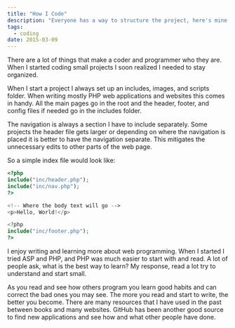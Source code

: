 ```yaml
---
title: "How I Code"
description: "Everyone has a way to structure the project, here's mine."
tags:
  - coding
date: 2015-03-09
---
```


There are a lot of things that make a coder and programmer who they are. When I started coding small projects I soon realized I needed to stay organized.

When I start a project I always set up an includes, images, and scripts folder. When writing mostly PHP web applications and websites this comes in handy. All the main pages go in the root and the header, footer, and config files if needed go in the includes folder.

The navigation is always a section I have to include separately. Some projects the header file gets larger or depending on where the navigation is placed it is better to have the navigation separate. This mitigates the unnecessary edits to other parts of the web page.

So a simple index file would look like:

```php
<?php 
include("inc/header.php");
include("inc/nav.php");
?>

<!-- Where the body text will go -->
<p>Hello, World!</p>

<?php
include("inc/footer.php");
?>
```

I enjoy writing and learning more about web programming. When I started I tried ASP and PHP, and PHP was much easier to start with and read. A lot of people ask, what is the best way to learn? My response, read a lot try to understand and start small.

As you read and see how others program you learn good habits and can correct the bad ones you may see. The more you read and start to write, the better you become. There are many resources that I have used in the past between books and many websites. GitHub has been another good source to find new applications and see how and what other people have done.
